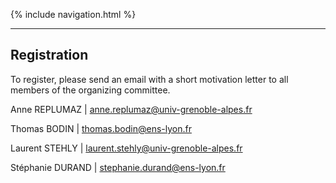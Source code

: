 {% include navigation.html %}

___

## Registration

To register, please send an email with a short motivation letter  to all members of the organizing committee.

Anne REPLUMAZ \| [anne.replumaz@univ-grenoble-alpes.fr](anne.replumaz@univ-grenoble-alpes.fr)

Thomas BODIN \| [thomas.bodin@ens-lyon.fr](thomas.bodin@ens-lyon.fr)

Laurent STEHLY \| [laurent.stehly@univ-grenoble-alpes.fr](laurent.stehly@univ-grenoble-alpes.fr)

Stéphanie DURAND \| [stephanie.durand@ens-lyon.fr](stephanie.durand@ens-lyon.fr)
